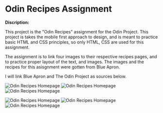 
# Odin Recipes Assignment

**Discription:**

This project is the "Odin Recipes" assignment for the Odin Project. 
This project is takes the mobile first approach to design, and is meant to practice basic HTML and CSS principles, so only HTML, CSS are used for this assignment.

The assignment is to link four images to their respective recipes pages, and to practice proper layout of the text, and images. 
The images and the recipes for this asisgnment were gotten from Blue Apron.

I will link Blue Apron and The Odin Project as sources below.


![Odin Recipes Homepage](./readme-file-images/read-me-mobile-first.png)
![Odin Recipes Homepage](./readme-file-images/read-me-mobile-first-two.png)
![Odin Recipes Homepage](./readme-file-images/read-me-mobile-first-recipe-page.png)


![Odin Recipes Homepage](./readme-file-images/read-me-homepage-one.png)
![Odin Recipes Homepage](./readme-file-images/read-me-homepage-two.png)
![Odin Recipes Homepage](./readme-file-images/read-me-homepage-recipe-page.png)


